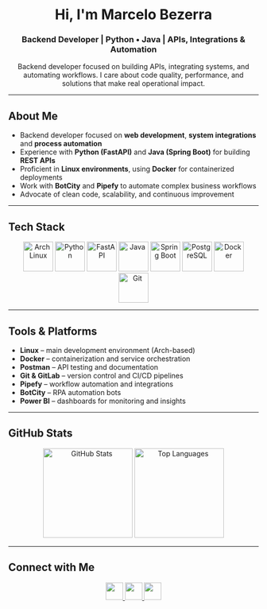 <h1 align="center">Hi, I'm Marcelo Bezerra</h1>
<h3 align="center">Backend Developer | Python • Java | APIs, Integrations & Automation</h3>

<p align="center">
  Backend developer focused on building APIs, integrating systems, and automating workflows.  
  I care about code quality, performance, and solutions that make real operational impact.
</p>

---

## About Me

- Backend developer focused on **web development**, **system integrations** and **process automation**  
- Experience with **Python (FastAPI)** and **Java (Spring Boot)** for building **REST APIs**  
- Proficient in **Linux environments**, using **Docker** for containerized deployments  
- Work with **BotCity** and **Pipefy** to automate complex business workflows  
- Advocate of clean code, scalability, and continuous improvement  

---

## Tech Stack

<p align="center">
  <img src="https://cdn.jsdelivr.net/gh/devicons/devicon/icons/archlinux/archlinux-original.svg" height="60" alt="Arch Linux" />
  <img src="https://cdn.jsdelivr.net/gh/devicons/devicon/icons/python/python-original.svg" height="60" alt="Python" />
  <img src="https://cdn.jsdelivr.net/gh/devicons/devicon/icons/fastapi/fastapi-original.svg" height="60" alt="FastAPI" />
  <img src="https://cdn.jsdelivr.net/gh/devicons/devicon/icons/java/java-original.svg" height="60" alt="Java" />
  <img src="https://cdn.jsdelivr.net/gh/devicons/devicon/icons/spring/spring-original.svg" height="60" alt="Spring Boot" />
  <img src="https://cdn.jsdelivr.net/gh/devicons/devicon/icons/postgresql/postgresql-original.svg" height="60" alt="PostgreSQL" />
  <img src="https://cdn.jsdelivr.net/gh/devicons/devicon/icons/docker/docker-original.svg" height="60" alt="Docker" />
  <img src="https://cdn.jsdelivr.net/gh/devicons/devicon/icons/git/git-original.svg" height="60" alt="Git" />
</p>

---

## Tools & Platforms

- **Linux** – main development environment (Arch-based)  
- **Docker** – containerization and service orchestration  
- **Postman** – API testing and documentation  
- **Git & GitLab** – version control and CI/CD pipelines  
- **Pipefy** – workflow automation and integrations  
- **BotCity** – RPA automation bots  
- **Power BI** – dashboards for monitoring and insights  

---

## GitHub Stats

<p align="center">
  <img src="https://github-readme-stats.vercel.app/api?username=marcelobezerrajr&theme=react&hide_border=true&show_icons=true&count_private=true" height="180" alt="GitHub Stats" />
  <img src="https://github-readme-stats.vercel.app/api/top-langs/?username=marcelobezerrajr&layout=compact&theme=react&hide_border=true&langs_count=6" height="180" alt="Top Languages" />
</p>

---

## Connect with Me

<p align="center">
  <a href="https://linkedin.com/in/marcelobezerrambj/" target="_blank">
    <img src="https://img.shields.io/badge/LinkedIn-0A66C2?style=for-the-badge&logo=linkedin&logoColor=white" height="35" />
  </a>
  <a href="mailto:marcelojuniorbzerra12@gmail.com">
    <img src="https://img.shields.io/badge/Gmail-EA4335?style=for-the-badge&logo=gmail&logoColor=white" height="35" />
  </a>
  <a href="https://github.com/marcelobezerrajr" target="_blank">
    <img src="https://img.shields.io/badge/GitHub-181717?style=for-the-badge&logo=github&logoColor=white" height="35" />
  </a>
</p>
